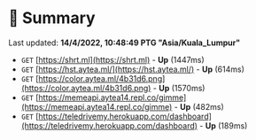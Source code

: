 # 📖 Summary
Last updated: **14/4/2022, 10:48:49 PTG "Asia/Kuala_Lumpur"**

- `GET` [https://shrt.ml](https://shrt.ml) - **Up** (1447ms)
- `GET` [https://hst.aytea.ml/](https://hst.aytea.ml/) - **Up** (614ms)
- `GET` [https://color.aytea.ml/4b31d6.png](https://color.aytea.ml/4b31d6.png) - **Up** (1570ms)
- `GET` [https://memeapi.aytea14.repl.co/gimme](https://memeapi.aytea14.repl.co/gimme) - **Up** (482ms)
- `GET` [https://teledrivemy.herokuapp.com/dashboard](https://teledrivemy.herokuapp.com/dashboard) - **Up** (189ms)
